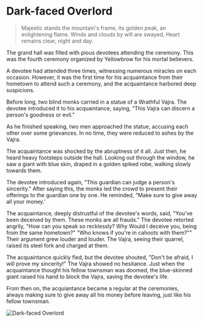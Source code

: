 # Dark-faced Overlord

> Majestic stands the mountain's frame,
> Its golden peak, an enlightening flame.
> Winds and clouds by will are swayed,
> Heart remains clear, night and day.

The grand hall was filled with pious devotees attending the ceremony.
This was the fourth ceremony organized by Yellowbrow for his mortal
believers.

A devotee had attended three times, witnessing numerous miracles on
each occasion. However, it was the first time for his acquaintance from
their hometown to attend such a ceremony, and the acquaintance
harbored deep suspicions.

Before long, two blind monks carried in a statue of a Wrathful Vajra. The
devotee introduced it to his acquaintance, saying, "This Vajra can discern
a person's goodness or evil."

As he finished speaking, two men approached the statue, accusing each
other over some grievances. In no time, they were reduced to ashes by the
Vajra.

The acquaintance was shocked by the abruptness of it all. Just then, he
heard heavy footsteps outside the hall. Looking out through the window,
he saw a giant with blue skin, draped in a golden spiked robe, walking
slowly towards them.

The devotee introduced again, "This guardian can judge a person's
sincerity." After saying this, the monks led the crowd to present their
offerings to the guardian one by one. He reminded, "Make sure to give
away all your money.'

The acquaintance, deeply distrustful of the devotee's words, said, "You've
been deceived by them. These monks are all frauds."
The devotee retorted angrily, "How can you speak so recklessly? Why
Would I deceive you, being from the same hometown?"
"Who knows if you're in cahoots with them?""
Their argument grew louder and louder. The Vajra, seeing their quarrel,
raised its steel fork and charged at them.

The acquaintance quickly fled, but the devotee shouted, "Don't be afraid,
I will prove my sincerity!" The Vajra showed no hesitance.
Just when the acquaintance thought his fellow townsman was doomed,
the blue-skinned giant raised his hand to block the Vajra, saving the
devotee's life.

From then on, the acquiantance became a regular at the ceremonies,
always making sure to give away all his money before leaving, just like his
fellow townsman.

![Dark-faced Overlord](/image-20240827012224610.png)